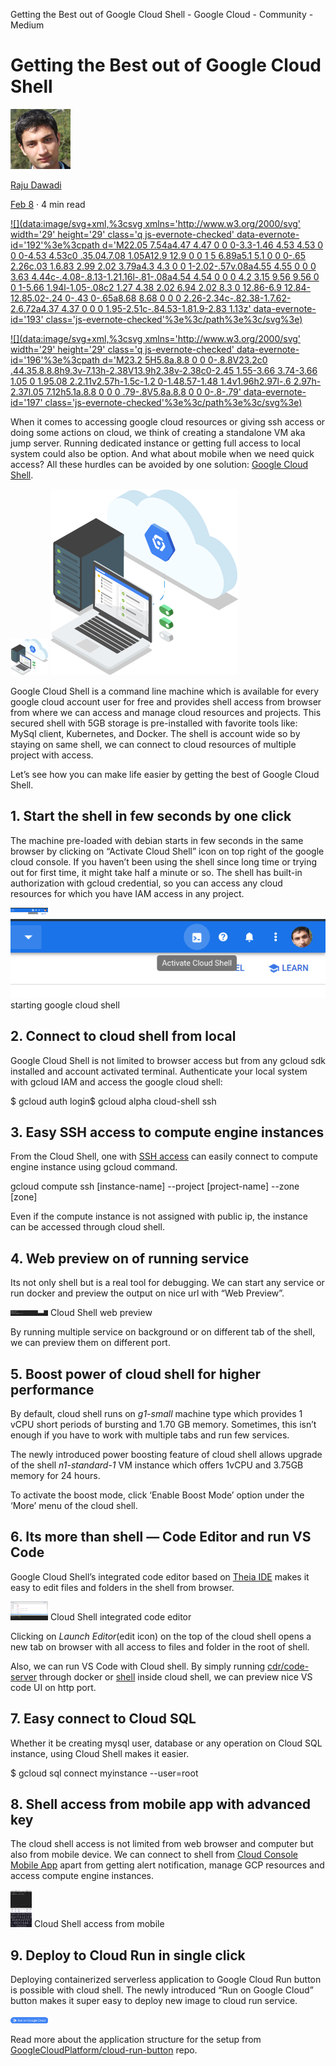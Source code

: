 Getting the Best out of Google Cloud Shell - Google Cloud - Community - Medium

# Getting the Best out of Google Cloud Shell

[![1*r7hrULSjglXP2M63J8Txug.png](../_resources/62f1fbf3ec4682d09ffb814e26839e8d.png)](https://medium.com/@dwdraju?source=post_page-----3d6ca64bc741----------------------)

[Raju Dawadi](https://medium.com/@dwdraju?source=post_page-----3d6ca64bc741----------------------)

[Feb 8](https://medium.com/google-cloud/getting-the-best-out-of-google-cloud-shell-3d6ca64bc741?source=post_page-----3d6ca64bc741----------------------) · 4 min read

[![](data:image/svg+xml,%3csvg xmlns='http://www.w3.org/2000/svg' width='29' height='29' class='q js-evernote-checked' data-evernote-id='192'%3e%3cpath d='M22.05 7.54a4.47 4.47 0 0 0-3.3-1.46 4.53 4.53 0 0 0-4.53 4.53c0 .35.04.7.08 1.05A12.9 12.9 0 0 1 5 6.89a5.1 5.1 0 0 0-.65 2.26c.03 1.6.83 2.99 2.02 3.79a4.3 4.3 0 0 1-2.02-.57v.08a4.55 4.55 0 0 0 3.63 4.44c-.4.08-.8.13-1.21.16l-.81-.08a4.54 4.54 0 0 0 4.2 3.15 9.56 9.56 0 0 1-5.66 1.94l-1.05-.08c2 1.27 4.38 2.02 6.94 2.02 8.3 0 12.86-6.9 12.84-12.85.02-.24 0-.43 0-.65a8.68 8.68 0 0 0 2.26-2.34c-.82.38-1.7.62-2.6.72a4.37 4.37 0 0 0 1.95-2.51c-.84.53-1.81.9-2.83 1.13z' data-evernote-id='193' class='js-evernote-checked'%3e%3c/path%3e%3c/svg%3e)](https://medium.com/p/3d6ca64bc741/share/twitter?source=post_actions_header---------------------------)

[![](data:image/svg+xml,%3csvg xmlns='http://www.w3.org/2000/svg' width='29' height='29' class='q js-evernote-checked' data-evernote-id='196'%3e%3cpath d='M23.2 5H5.8a.8.8 0 0 0-.8.8V23.2c0 .44.35.8.8.8h9.3v-7.13h-2.38V13.9h2.38v-2.38c0-2.45 1.55-3.66 3.74-3.66 1.05 0 1.95.08 2.2.11v2.57h-1.5c-1.2 0-1.48.57-1.48 1.4v1.96h2.97l-.6 2.97h-2.37l.05 7.12h5.1a.8.8 0 0 0 .79-.8V5.8a.8.8 0 0 0-.8-.79' data-evernote-id='197' class='js-evernote-checked'%3e%3c/path%3e%3c/svg%3e)](https://medium.com/p/3d6ca64bc741/share/facebook?source=post_actions_header---------------------------)

When it comes to accessing google cloud resources or giving ssh access or doing some actions on cloud, we think of creating a standalone VM aka jump server. Running dedicated instance or getting full access to local system could also be option. And what about mobile when we need quick access? All these hurdles can be avoided by one solution: [Google Cloud Shell](https://cloud.google.com/shell/).

![1*XxWTGiDhIvoUQCJmo1Ullg.png](../_resources/a95089819543a460267a63152927978c.png)
![1*XxWTGiDhIvoUQCJmo1Ullg.png](../_resources/a488a2031c2416a4f7732922a421a6b5.png)

Google Cloud Shell is a command line machine which is available for every google cloud account user for free and provides shell access from browser from where we can access and manage cloud resources and projects. This secured shell with 5GB storage is pre-installed with favorite tools like: MySql client, Kubernetes, and Docker. The shell is account wide so by staying on same shell, we can connect to cloud resources of multiple project with access.

Let’s see how you can make life easier by getting the best of Google Cloud Shell.

## 1. Start the shell in few seconds by one click

The machine pre-loaded with debian starts in few seconds in the same browser by clicking on “Activate Cloud Shell” icon on top right of the google cloud console. If you haven’t been using the shell since long time or trying out for first time, it might take half a minute or so. The shell has built-in authorization with gcloud credential, so you can access any cloud resources for which you have IAM access in any project.

![1*8ptAD1YARne_q48MnRfQNA.png](../_resources/75e5e8e1cdd37b60818437a9f8953ddb.png)
![1*SjZx6S4RQvMCwvKJepiCMQ.png](../_resources/2bebc163d790ce7ec7dcb65c4e366123.png)
starting google cloud shell

## 2. Connect to cloud shell from local

Google Cloud Shell is not limited to browser access but from any gcloud sdk installed and account activated terminal. Authenticate your local system with gcloud IAM and access the google cloud shell:

$ gcloud auth login$ gcloud alpha cloud-shell ssh

## 3. Easy SSH access to compute engine instances

From the Cloud Shell, one with [SSH access](https://cloud.google.com/compute/docs/access/#granting_users_ssh_access_to_vm_instances) can easily connect to compute engine instance using gcloud command.

gcloud compute ssh [instance-name] --project [project-name] --zone [zone]

Even if the compute instance is not assigned with public ip, the instance can be accessed through cloud shell.

## 4. Web preview on of running service

Its not only shell but is a real tool for debugging. We can start any service or run docker and preview the output on nice url with “Web Preview”.

![1*wE7z7Du9fUIxww3Y7SgMuw.jpeg](../_resources/4c1a84b286ae234f56ef8352cec0a375.png)
Cloud Shell web preview

By running multiple service on background or on different tab of the shell, we can preview them on different port.

## 5. Boost power of cloud shell for higher performance

By default, cloud shell runs on *g1-small* machine type which provides 1 vCPU short periods of bursting and 1.70 GB memory. Sometimes, this isn’t enough if you have to work with multiple tabs and run few services.

The newly introduced power boosting feature of cloud shell allows upgrade of the shell *n1-standard-1* VM instance which offers 1vCPU and 3.75GB memory for 24 hours.

To activate the boost mode, click ‘Enable Boost Mode’ option under the ‘More’ menu of the cloud shell.

## 6. Its more than shell — Code Editor and run VS Code

Google Cloud Shell’s integrated code editor based on [Theia IDE](https://theia-ide.org/) makes it easy to edit files and folders in the shell from browser.

![1*i_vZMETXnqe8jmwlN-RQoQ.png](../_resources/2aaa0ca4de0fcb7ab12c31600628e86e.png)
Cloud Shell integrated code editor

Clicking on *Launch Editor*(edit icon) on the top of the cloud shell opens a new tab on browser with all access to files and folder in the root of shell.

Also, we can run VS Code with Cloud shell. By simply running [cdr/code-server](https://github.com/cdr/code-server/) through docker or [shell](https://medium.com/google-cloud/how-to-run-visual-studio-code-in-google-cloud-shell-354d125d5748) inside cloud shell, we can preview nice VS code UI on http port.

## 7. Easy connect to Cloud SQL

Whether it be creating mysql user, database or any operation on Cloud SQL instance, using Cloud Shell makes it easier.

$ gcloud sql connect myinstance --user=root

## 8. Shell access from mobile app with advanced key

The cloud shell access is not limited from web browser and computer but also from mobile device. We can connect to shell from [Cloud Console Mobile App](https://cloud.google.com/console-app/) apart from getting alert notification, manage GCP resources and access compute engine instances.

![1*kW_xXIeCZ3hOvMqblDGg9A.png](../_resources/888b4efcefd4b29cedf1d96ad3981639.jpg)
Cloud Shell access from mobile

## 9. Deploy to Cloud Run in single click

Deploying containerized serverless application to Google Cloud Run button is possible with cloud shell. The newly introduced “Run on Google Cloud” button makes it super easy to deploy new image to cloud run service.

![1*SjZx6S4RQvMCwvKJepiCMQ.png](../_resources/39160c081d28b3dcd765fb03081120eb.png)

Read more about the application structure for the setup from [GoogleCloudPlatform/cloud-run-button](https://github.com/GoogleCloudPlatform/cloud-run-button) repo.